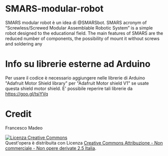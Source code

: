 # SMARS-modular-robot
SMARS modular robot è un idea di @SMARSbot.
SMARS acronym of “Screwless/Screwed Modular Assemblable Robotic System” is a simple robot designed to the educational field. The main features of SMARS are the reduced number of components, the possibility of mount it without screws and soldering any

# Info su librerie esterne ad Arduino
Per usare il codice è necessario aggiungere nelle librerie di Arduino "Adafruit Motor Shield library" per "Adafruit Motor shield V1" se usate questa shield motor shield.
E' possibile reperire tali librerie da https://goo.gl/tsiYVq

# Credit
Francesco Madeo 


<a rel="license" href="http://creativecommons.org/licenses/by-nc-nd/2.5/it/"><img alt="Licenza Creative Commons" style="border-width:0" src="https://i.creativecommons.org/l/by-nc-nd/2.5/it/88x31.png" /></a><br />Quest'opera è distribuita con Licenza <a rel="license" href="http://creativecommons.org/licenses/by-nc-nd/2.5/it/">Creative Commons Attribuzione - Non commerciale - Non opere derivate 2.5 Italia</a>.
